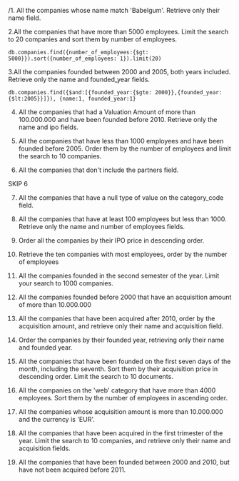 /1. All the companies whose name match 'Babelgum'. Retrieve only their name field.


2.All the companies that have more than 5000 employees. Limit the search to 20 companies and sort them by number of employees.

    db.companies.find({number_of_employees:{$gt: 5000}}).sort({number_of_employees: 1}).limit(20)

3.All the companies founded between 2000 and 2005, both years included. Retrieve only the name and founded_year fields.

    db.companies.find({$and:[{founded_year:{$gte: 2000}},{founded_year: {$lt:2005}}]}), {name:1, founded_year:1}

4) All the companies that had a Valuation Amount of more than 100.000.000 
and have been founded before 2010. 
Retrieve only the name and ipo fields.


5) All the companies that have less than 1000 employees and have been founded before 2005. 
Order them by the number of employees and limit the search to 10 companies.


6) All the companies that don't include the partners field.

SKIP 6


7) All the companies that have a null type of value on the category_code field.


8) All the companies that have at least 100 employees but less than 1000. 
Retrieve only the name and number of employees fields.


9) Order all the companies by their IPO price in descending order.


10) Retrieve the ten companies with most employees, order by the number of employees


11) All the companies founded in the second semester of the year. 
Limit your search to 1000 companies.


12) All the companies founded before 2000 that have an acquisition amount of more than 10.000.000
        

13) All the companies that have been acquired after 2010, 
order by the acquisition amount, and retrieve only their name and acquisition field.



14) Order the companies by their founded year, retrieving only their name and founded year.



15) All the companies that have been founded on the first seven days of the month, 
including the seventh. 
Sort them by their acquisition price in descending order. Limit the search to 10 documents.



16) All the companies on the 'web' category that have more than 4000 employees. 
Sort them by the number of employees in ascending order.



17) All the companies whose acquisition amount is more than 10.000.000 and the currency is 'EUR'.



18) All the companies that have been acquired in the first trimester of the year. 
Limit the search to 10 companies, and retrieve only their name and acquisition fields.

    

19) All the companies that have been founded between 2000 and 2010, 
but have not been acquired before 2011.